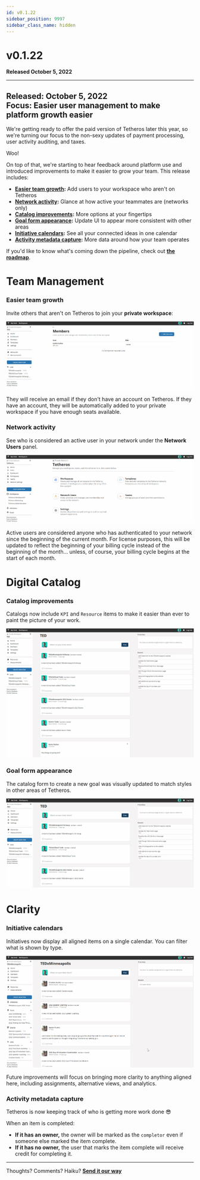 ```yaml
---
id: v0.1.22
sidebar_position: 9997
sidebar_class_name: hidden
---
```


# v0.1.22 
**Released October 5, 2022**
  
---

**Released:** October 5, 2022  
**Focus:** Easier user management to make platform growth easier  
---  
We're getting ready to offer the paid version of Tetheros later this year, so we're turning our focus to the non-sexy updates of payment processing, user activity auditing, and taxes.  
  
Woo!  
  
On top of that, we're starting to hear feedback around platform use and introduced improvements to make it easier to grow your team.  This release includes:  
- **[Easier team growth](#easier-team-growth):** Add users to your workspace who aren't on Tetheros
- **[Network activity](#network-activity):** Glance at how active your teammates are (networks only)
- **[Catalog improvements](#catalog-improvements):** More options at your fingertips 
- **[Goal form appearance](#goal-form-appearance):** Update UI to appear more consistent with other areas
- **[Initiative calendars](#initiative-calendars):** See all your connected ideas in one calendar  
- **[Activity metadata capture](#activity-metadata-capture):** More data around how your team operates
  
If you'd like to know what's coming down the pipeline, check out **[the roadmap](/docs/roadmap)**.  
# Team Management  
  
### Easier team growth  
Invite others that aren't on Tetheros to join your **private workspace**:  
  
[![Invite Users](../assets/v0122-invite-users.gif)](../assets/v0122-invite-users.gif)  
  
They will receive an email if they don't have an account on Tetheros.  If they have an account, they will be automatically added to your private workspace if you have enough seats available.  

### Network activity  
See who is considered an active user in your network under the **Network Users** panel.  
  
[![Network Activity](../assets/v0122-network-activity.gif)](../assets/v0122-network-activity.gif)  
  
Active users are considered anyone who has authenticated to your network since the beginning of the current month.  For license purposes, this will be updated to reflect the beginning of your billing cycle instead of the beginning of the month... unless, of course, your billing cycle begins at the start of each month.
# Digital Catalog  
  
### Catalog improvements
Catalogs now include `KPI` and `Resource` items to make it easier than ever to paint the picture of your work.   
  
[![Catalog Improvements](../assets/v0122-catalog-improvements.gif)](../assets/v0122-catalog-improvements.gif)  
  
### Goal form appearance  
The catalog form to create a new goal was visually updated to match styles in other areas of Tetheros.  
  
[![Goal form improvements](../assets/v0122-goal-form-improvements.gif)](../assets/v0122-goal-form-improvements.gif)  

# Clarity  

### Initiative calendars
Initiatives now display all aligned items on a single calendar.  You can filter what is shown by type. 
  
[![Initiative calendar](../assets/v0122-initiative-calendar.gif)](../assets/v0122-initiative-calendar.gif)  
  
Future improvements will focus on bringing more clarity to anything aligned here, including assignments, alternative views, and analytics.
### Activity metadata capture  
Tetheros is now keeping track of who is getting more work done 😎  
  
When an item is completed:  
- **If it has an owner,** the owner will be marked as the `completor` even if someone else marked the item complete.  
- **If it has no owner,** the user that marks the item complete will receive credit for completing it.  
  
---  
Thoughts?  Comments?  Haiku?  **[Send it our way](mailto:ideas@tetheros.com)**
  